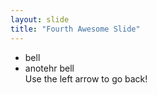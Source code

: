 ```yaml
---
layout: slide
title: "Fourth Awesome Slide"
---
```

<ul>
  <li>bell</li>
  <li>anotehr bell</li
</ul>
Use the left arrow to go back!
